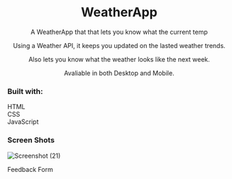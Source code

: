 <h1 align="center">WeatherApp</h1>

<p align="center"> A WeatherApp that that lets you know what the current temp </p>
<p align="center"> Using a Weather API, it keeps you updated on the lasted weather trends.</p>
<p align="center"> Also lets you know what the weather looks like the next week.</p>
<p align="center"> Avaliable in both Desktop and Mobile.</p>

<h3>Built with:</h3>
<p>
          HTML <br/>
          CSS <br/>
          JavaScript <br/>
</p>
          

<h3>Screen Shots</h3>

![Screenshot (21)](https://user-images.githubusercontent.com/89613492/168505613-2a5a22e7-dc6a-4952-8663-1845be45ebf3.png)

<p>Feedback Form</p>
